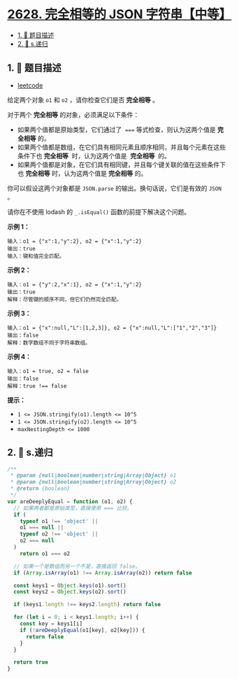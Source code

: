 # [2628. 完全相等的 JSON 字符串【中等】](https://github.com/tnotesjs/TNotes.leetcode/tree/main/notes/2628.%20%E5%AE%8C%E5%85%A8%E7%9B%B8%E7%AD%89%E7%9A%84%20JSON%20%E5%AD%97%E7%AC%A6%E4%B8%B2%E3%80%90%E4%B8%AD%E7%AD%89%E3%80%91)

<!-- region:toc -->

- [1. 📝 题目描述](#1--题目描述)
- [2. 🎯 s.递归](#2--s递归)

<!-- endregion:toc -->

## 1. 📝 题目描述

- [leetcode](https://leetcode.cn/problems/json-deep-equal)

给定两个对象 `o1` 和 `o2` ，请你检查它们是否 **完全相等** 。

对于两个 **完全相等** 的对象，必须满足以下条件：

- 如果两个值都是原始类型，它们通过了  `===` 等式检查，则认为这两个值是 **完全相等** 的。
- 如果两个值都是数组，在它们具有相同元素且顺序相同，并且每个元素在这些条件下也 **完全相等**  时，认为这两个值是  **完全相等**  的。
- 如果两个值都是对象，在它们具有相同键，并且每个键关联的值在这些条件下也 **完全相等** 时，认为这两个值是 **完全相等** 的。

你可以假设这两个对象都是 `JSON.parse` 的输出。换句话说，它们是有效的 `JSON` 。

请你在不使用 lodash 的 `_.isEqual()` 函数的前提下解决这个问题。

**示例 1：**

```
输入：o1 = {"x":1,"y":2}, o2 = {"x":1,"y":2}
输出：true
输入：键和值完全匹配。
```

**示例 2：**

```
输入：o1 = {"y":2,"x":1}, o2 = {"x":1,"y":2}
输出：true
解释：尽管键的顺序不同，但它们仍然完全匹配。
```

**示例 3：**

```
输入：o1 = {"x":null,"L":[1,2,3]}, o2 = {"x":null,"L":["1","2","3"]}
输出：false
解释：数字数组不同于字符串数组。
```

**示例 4：**

```
输入：o1 = true, o2 = false
输出：false
解释：true !== false
```

**提示：**

- `1 <= JSON.stringify(o1).length <= 10^5`
- `1 <= JSON.stringify(o2).length <= 10^5`
- `maxNestingDepth <= 1000`


## 2. 🎯 s.递归

```js
/**
 * @param {null|boolean|number|string|Array|Object} o1
 * @param {null|boolean|number|string|Array|Object} o2
 * @return {boolean}
 */
var areDeeplyEqual = function (o1, o2) {
  // 如果两者都是原始类型，直接使用 === 比较。
  if (
    typeof o1 !== 'object' ||
    o1 === null ||
    typeof o2 !== 'object' ||
    o2 === null
  )
    return o1 === o2

  // 如果一个是数组而另一个不是，直接返回 false。
  if (Array.isArray(o1) !== Array.isArray(o2)) return false

  const keys1 = Object.keys(o1).sort()
  const keys2 = Object.keys(o2).sort()

  if (keys1.length !== keys2.length) return false

  for (let i = 0; i < keys1.length; i++) {
    const key = keys1[i]
    if (!areDeeplyEqual(o1[key], o2[key])) {
      return false
    }
  }

  return true
}
```
